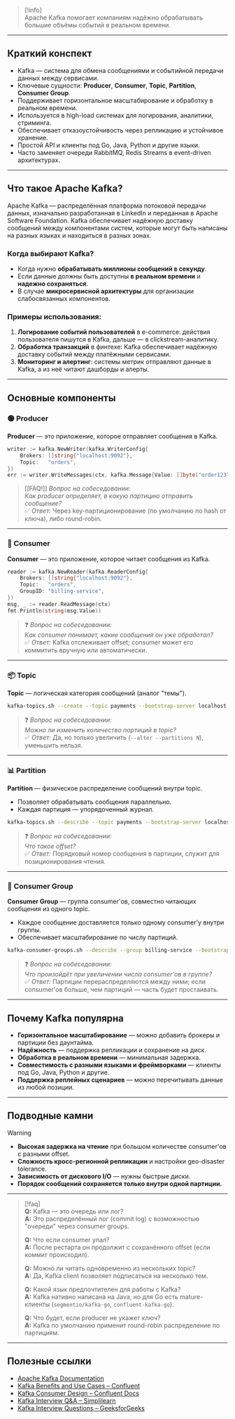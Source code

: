 > [!info]  
> Apache Kafka помогает компаниям надёжно обрабатывать большие объёмы событий в реальном времени. 

---

## Краткий конспект

- Kafka — система для обмена сообщениями и событийной передачи данных между сервисами.
- Ключевые сущности: **Producer**, **Consumer**, **Topic**, **Partition**, **Consumer Group**.
- Поддерживает горизонтальное масштабирование и обработку в реальном времени.
- Используется в high-load системах для логирования, аналитики, стриминга.
- Обеспечивает отказоустойчивость через репликацию и устойчивое хранение.
- Простой API и клиенты под Go, Java, Python и другие языки.
- Часто заменяет очереди RabbitMQ, Redis Streams в event-driven архитектурах.

---

## Что такое Apache Kafka?

Apache Kafka — распределённая платформа потоковой передачи данных, изначально разработанная в LinkedIn и переданная в Apache Software Foundation. Kafka обеспечивает надёжную доставку сообщений между компонентами систем, которые могут быть написаны на разных языках и находиться в разных зонах.

### Когда выбирают Kafka?

- Когда нужно **обрабатывать миллионы сообщений в секунду**.
- Если данные должны быть доступны **в реальном времени** и **надежно сохраняться**.
- В случае **микросервисной архитектуры** для организации слабосвязанных компонентов.

### Примеры использования:

1. **Логирование событий пользователей** в e-commerce: действия пользователя пишутся в Kafka, дальше — в clickstream-аналитику.
2. **Обработка транзакций** в финтехе: Kafka обеспечивает надёжную доставку событий между платёжными сервисами.
3. **Мониторинг и алертинг**: системы метрик отправляют данные в Kafka, а из неё читают дашборды и алерты.

---

## Основные компоненты

### 🟢 Producer

**Producer** — это приложение, которое отправляет сообщения в Kafka.

```go
writer := kafka.NewWriter(kafka.WriterConfig{
	Brokers: []string{"localhost:9092"},
	Topic:   "orders",
})
err := writer.WriteMessages(ctx, kafka.Message{Value: []byte("order123")})
```

> [[FAQ!]] *Вопрос на собеседовании:*  
> *Как producer определяет, в какую партицию отправить сообщение?*  
> ✅ *Ответ:* Через key-партиционирование (по умолчанию по hash от ключа), либо round-robin.

---

### 🔵 Consumer

**Consumer** — это приложение, которое читает сообщения из Kafka.

```go
reader := kafka.NewReader(kafka.ReaderConfig{
	Brokers: []string{"localhost:9092"},
	Topic:   "orders",
	GroupID: "billing-service",
})
msg, _ := reader.ReadMessage(ctx)
fmt.Println(string(msg.Value))
```

> ❓ *Вопрос на собеседовании:*  
> *Как consumer понимает, какие сообщения он уже обработал?*  
> ✅ *Ответ:* Kafka отслеживает offset; consumer может его коммитить вручную или автоматически.

---

### 📦 Topic

**Topic** — логическая категория сообщений (аналог "темы").

```bash
kafka-topics.sh --create --topic payments --bootstrap-server localhost:9092
```

> ❓ *Вопрос на собеседовании:*  
> *Можно ли изменить количество партиций в topic?*  
> ✅ *Ответ:* Да, но только увеличить (`--alter --partitions N`), уменьшить нельзя.

---

### 📊 Partition

**Partition** — физическое распределение сообщений внутри topic.

- Позволяет обрабатывать сообщения параллельно.
- Каждая партиция — упорядоченный журнал.

```bash
kafka-topics.sh --describe --topic payments --bootstrap-server localhost:9092
```

> ❓ *Вопрос на собеседовании:*  
> *Что такое offset?*  
> ✅ *Ответ:* Порядковый номер сообщения в партиции, служит для позиционирования чтения.

---

### 👥 Consumer Group

**Consumer Group** — группа consumer'ов, совместно читающих сообщения из одного topic.

- Каждое сообщение доставляется только одному consumer'у внутри группы.
- Обеспечивает масштабирование по числу партиций.

```bash
kafka-consumer-groups.sh --describe --group billing-service --bootstrap-server localhost:9092
```

> ❓ *Вопрос на собеседовании:*  
> *Что произойдёт при увеличении числа consumer'ов в группе?*  
> ✅ *Ответ:* Партиции перераспределяются между ними; если consumer'ов больше, чем партиций — часть будет простаивать.

---

## Почему Kafka популярна

- **Горизонтальное масштабирование** — можно добавить брокеры и партиции без даунтайма.
- **Надёжность** — поддержка репликации и сохранение на диск.
- **Обработка в реальном времени** — минимальная задержка.
- **Совместимость с разными языками и фреймворками** — клиенты под Go, Java, Python и другие.
- **Поддержка реплейных сценариев** — можно перечитывать данные из любой позиции.

---

## Подводные камни

> [!warning]  
> - **Высокая задержка на чтение** при большом количестве consumer'ов с разными offset.  
> - **Сложность кросс-регионной репликации** и настройки geo-disaster tolerance.  
> - **Зависимость от дискового I/O** — нужны быстрые диски.  
> - **Порядок сообщений сохраняется только внутри одной партиции.**

---

> [!faq]  
> **Q:** Kafka — это очередь или лог?  
> **A:** Это распределённый лог (commit log) с возможностью "очереди" через consumer groups.  
>  
> **Q:** Что если consumer упал?  
> **A:** После рестарта он продолжит с сохранённого offset (если коммит происходил).  
>  
> **Q:** Можно ли читать одновременно из нескольких topic?  
> **A:** Да, Kafka client позволяет подписаться на несколько тем.  
>  
> **Q:** Какой язык предпочтителен для работы с Kafka?  
> **A:** Kafka нативно написана на Java, но для Go есть mature-клиенты (`segmentio/kafka-go`, `confluent-kafka-go`).  
>  
> **Q:** Что будет, если producer не укажет ключ?  
> **A:** Kafka по умолчанию применит round-robin распределение по партициям.

---

## Полезные ссылки

- [Apache Kafka Documentation](https://kafka.apache.org/documentation/?utm_source=chatgpt.com)  
- [Kafka Benefits and Use Cases – Confluent](https://www.confluent.io/learn/apache-kafka-benefits-and-use-cases/?utm_source=chatgpt.com)  
- [Kafka Consumer Design – Confluent Docs](https://docs.confluent.io/kafka/design/consumer-design.html?utm_source=chatgpt.com)  
- [Kafka Interview Q&A – Simplilearn](https://www.simplilearn.com/kafka-interview-questions-and-answers-article?utm_source=chatgpt.com)  
- [Kafka Interview Questions – GeeksforGeeks](https://www.geeksforgeeks.org/kafka-interview-questions/?utm_source=chatgpt.com)  
